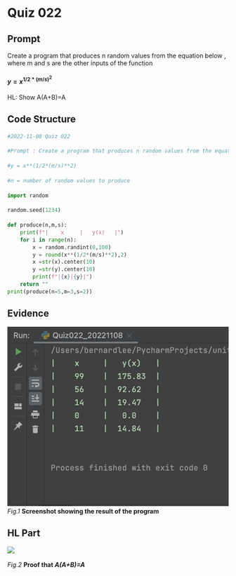 # Quiz 022

## Prompt
Create a program that produces n random values from the equation below , where m and s are the other inputs of the function

#### $y = x^{1/2*(m/s)^2}$

HL: Show A(A+B)=A

## Code Structure 
```.py
#2022-11-08 Quiz 022

#Prompt : Create a program that produces n random values from the equation below , where m and s are the other inputs of the function

#y = x**(1/2*(m/s)**2)

#n = number of random values to produce

import random

random.seed(1234)

def produce(n,m,s):
    print(f"|    x     |   y(x)   |")
    for i in range(n):
        x = random.randint(0,100)
        y = round(x**(1/2*(m/s)**2),2)
        x =str(x).center(10)
        y =str(y).center(10)
        print(f"|{x}|{y}|")
    return ""
print(produce(n=5,m=3,s=2))
```

## Evidence
![](/Assets/Quiz022_Evidence.jpg)
*Fig.1* **Screenshot showing the result of the program**

## HL Part
![](/Assets/Quiz022_Boolean.jpg)

*Fig.2* **Proof that _A(A+B)=A_**

